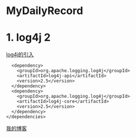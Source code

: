 # MyDailyRecord
# 1. log4j 2
[log4j的引入](https://logging.apache.org/log4j/2.x/maven-artifacts.html)    
```<dependencies>
  <dependency>
    <groupId>org.apache.logging.log4j</groupId>
    <artifactId>log4j-api</artifactId>
    <version>2.5</version>
  </dependency>
  <dependency>
    <groupId>org.apache.logging.log4j</groupId>
    <artifactId>log4j-core</artifactId>
    <version>2.5</version>
  </dependency>
</dependencies>
```



[我的博客](https://logging.apache.org/log4j/2.x/manual/configuration.html)  
